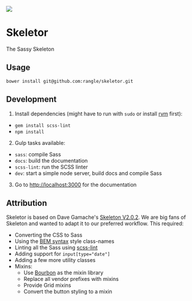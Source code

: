 ![](img/skeletor-small.png)

# Skeletor
The Sassy Skeleton

## Usage
```
bower install git@github.com:rangle/skeletor.git
```

## Development

1. Install dependencies (might have to run with `sudo` or install [rvm](https://rvm.io/rvm/install) first):
  - `gem install scss-lint`
  - `npm install`

2. Gulp tasks available:
  - `sass`: compile Sass
  - `docs`: build the documentation
  - `scss-lint`: run the SCSS linter
  - `dev`: start a simple node server, build docs and compile Sass

3. Go to [http://localhost:3000](http://localhost:3000) for the documentation


## Attribution
Skeletor is based on Dave Gamache's [Skeleton V2.0.2](www.getskeleton.com). We are big fans of Skeleton and wanted to adapt it to our preferred workflow. This required:

- Converting the CSS to Sass
- Using the [BEM syntax](http://csswizardry.com/2013/01/mindbemding-getting-your-head-round-bem-syntax) style class-names
- Linting all the Sass using [scss-lint](https://github.com/causes/scss-lint)
- Adding support for `input[type="date"]`
- Adding a few more utility classes
- Mixins:
  - Use [Bourbon](http://bourbon.io) as the mixin library
  - Replace all vendor prefixes with mixins
  - Provide Grid mixins
  - Convert the button styling to a mixin
